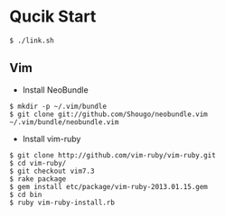 # Qucik Start

```
$ ./link.sh
```

## Vim

* Install NeoBundle

```
$ mkdir -p ~/.vim/bundle
$ git clone git://github.com/Shougo/neobundle.vim ~/.vim/bundle/neobundle.vim
```

* Install vim-ruby

```
$ git clone http://github.com/vim-ruby/vim-ruby.git
$ cd vim-ruby/
$ git checkout vim7.3
$ rake package
$ gem install etc/package/vim-ruby-2013.01.15.gem
$ cd bin
$ ruby vim-ruby-install.rb
```
